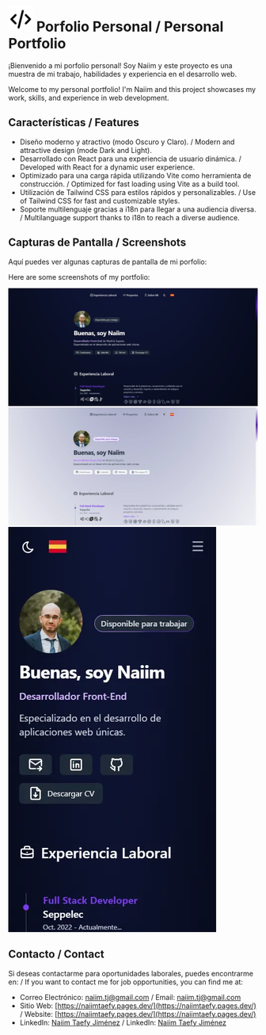 # <img src="https://github.com/Naiimtj/porfolioNaiim/blob/main/public/Logo.svg" width="50" height="50" alt="Porfolio_Naiim_Logo"> Porfolio Personal / Personal Portfolio

¡Bienvenido a mi porfolio personal! Soy Naiim y este proyecto es una muestra de mi trabajo, habilidades y experiencia en el desarrollo web.

Welcome to my personal portfolio! I'm Naiim and this project showcases my work, skills, and experience in web development.

## Características / Features

- Diseño moderno y atractivo (modo Oscuro y Claro). / Modern and attractive design (mode Dark and Light).
- Desarrollado con React para una experiencia de usuario dinámica. / Developed with React for a dynamic user experience.
- Optimizado para una carga rápida utilizando Vite como herramienta de construcción. / Optimized for fast loading using Vite as a build tool.
- Utilización de Tailwind CSS para estilos rápidos y personalizables. / Use of Tailwind CSS for fast and customizable styles.
- Soporte multilenguaje gracias a i18n para llegar a una audiencia diversa. / Multilanguage support thanks to i18n to reach a diverse audience.

## Capturas de Pantalla / Screenshots

Aquí puedes ver algunas capturas de pantalla de mi porfolio:

Here are some screenshots of my portfolio:

![Captura 1 (oscuro) / Screenshot 1 (dark)](<https://github.com/Naiimtj/porfolioNaiim/blob/main/public/screenshots/Screenshots_1_(dark).webp>)
![Captura 1 (claro) / Screenshot 1 (light)](<https://github.com/Naiimtj/porfolioNaiim/blob/main/public/screenshots/Screenshots_1_(light).webp>)
![Captura 2 (responsive) / Screenshot 2 (responsive)](<https://github.com/Naiimtj/porfolioNaiim/blob/main/public/screenshots/Screenshots_2_(mobile).webp>)

## Contacto / Contact

Si deseas contactarme para oportunidades laborales, puedes encontrarme en: / If you want to contact me for job opportunities, you can find me at:

- Correo Electrónico: naiim.tj@gmail.com / Email: naiim.tj@gmail.com
- Sitio Web: [https://naiimtaefy.pages.dev/](https://naiimtaefy.pages.dev/) / Website: [https://naiimtaefy.pages.dev/](https://naiimtaefy.pages.dev/)
- LinkedIn: [Naiim Taefy Jiménez](https://linkedin.com/in/naiim-taefy-jimenez) / LinkedIn: [Naiim Taefy Jiménez](https://linkedin.com/in/naiim-taefy-jimenez)
